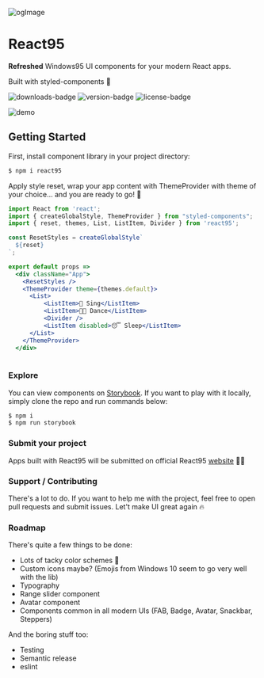 ![ogImage](https://user-images.githubusercontent.com/28541613/56097057-f741f380-5eef-11e9-8296-92c4dc6e853d.png)

# React95
**Refreshed** Windows95 UI components for your modern React apps. 

Built with styled-components 💅

![downloads-badge](https://flat.badgen.net/npm/dw/react95)
![version-badge](https://flat.badgen.net/npm/v/react95)
![license-badge](https://flat.badgen.net/npm/license/react95)

![demo](https://user-images.githubusercontent.com/28541613/56099388-7513f800-5f0c-11e9-893b-532eded39f92.png)

## Getting Started
First, install component library in your project directory: 
```sh
$ npm i react95
```
Apply style reset, wrap your app content with ThemeProvider with theme of your choice... and you are ready to go! 🚀
```jsx
import React from 'react';
import { createGlobalStyle, ThemeProvider } from "styled-components";
import { reset, themes, List, ListItem, Divider } from 'react95';

const ResetStyles = createGlobalStyle`
  ${reset}
`;

export default props =>
  <div className="App">
    <ResetStyles />
    <ThemeProvider theme={themes.default}>
      <List>
          <ListItem>🎤 Sing</ListItem>
          <ListItem>💃🏻 Dance</ListItem>
          <Divider />
          <ListItem disabled>😴 Sleep</ListItem>
      </List>
    </ThemeProvider>
  </div>
  
```

### Explore
You can view components on [Storybook](https://arturbien.github.io/React95/). If you want to play with it locally, simply clone the repo and run commands below:
```sh
$ npm i 
$ npm run storybook
```
### Submit your project
Apps built with React95 will be submitted on official React95 [website](https://react95.io) 🤟🏻

### Support / Contributing
There's a lot to do. If you want to help me with the project, feel free to open pull requests and submit issues. Let't make UI great again 🔥 

### Roadmap
There's quite a few things to be done:
- Lots of tacky color schemes 🌈
- Custom icons maybe? (Emojis from Windows 10 seem to go very well with the lib)
- Typography
- Range slider component
- Avatar component
- Components common in all modern UIs (FAB, Badge, Avatar, Snackbar, Steppers)

And the boring stuff too:
- Testing
- Semantic release
- eslint
